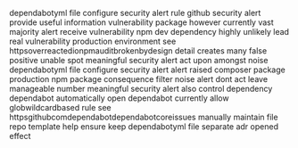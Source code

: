 dependabotyml file configure security alert rule github security alert provide useful information vulnerability package however currently vast majority alert receive vulnerability npm dev dependency highly unlikely lead real vulnerability production environment see httpsoverreactedionpmauditbrokenbydesign detail creates many false positive unable spot meaningful security alert act upon amongst noise dependabotyml file configure security alert alert raised composer package production npm package consequence filter noise alert dont act leave manageable number meaningful security alert also control dependency dependabot automatically open dependabot currently allow globwildcardbased rule see httpsgithubcomdependabotdependabotcoreissues manually maintain file repo template help ensure keep dependabotyml file separate adr opened effect